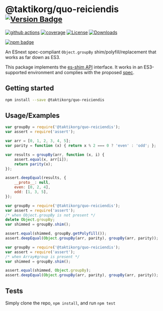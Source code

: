 # @taktikorg/quo-reiciendis <sup>[![Version Badge][npm-version-svg]][package-url]</sup>

[![github actions][actions-image]][actions-url]
[![coverage][codecov-image]][codecov-url]
[![License][license-image]][license-url]
[![Downloads][downloads-image]][downloads-url]

[![npm badge][npm-badge-png]][package-url]

An ESnext spec-compliant `Object.groupBy` shim/polyfill/replacement that works as far down as ES3.

This package implements the [es-shim API](https://github.com/es-shims/api) interface. It works in an ES3-supported environment and complies with the proposed [spec](https://tc39.github.io/proposal-array-grouping/).

## Getting started

```sh
npm install --save @taktikorg/quo-reiciendis
```

## Usage/Examples

```js
var groupBy = require('@taktikorg/quo-reiciendis');
var assert = require('assert');

var arr = [0, 1, 2, 3, 4, 5];
var parity = function (x) { return x % 2 === 0 ? 'even' : 'odd'; };

var results = groupBy(arr, function (x, i) {
    assert.equal(x, arr[i]);
    return parity(x);
});

assert.deepEqual(results, {
    __proto__: null,
    even: [0, 2, 4],
    odd: [1, 3, 5],
});
```

```js
var groupBy = require('@taktikorg/quo-reiciendis');
var assert = require('assert');
/* when Object.groupBy is not present */
delete Object.groupBy;
var shimmed = groupBy.shim();

assert.equal(shimmed, groupBy.getPolyfill());
assert.deepEqual(Object.groupBy(arr, parity), groupBy(arr, parity));
```

```js
var groupBy = require('@taktikorg/quo-reiciendis');
var assert = require('assert');
/* when Array#group is present */
var shimmed = groupBy.shim();

assert.equal(shimmed, Object.groupBy);
assert.deepEqual(Object.groupBy(arr, parity), groupBy(arr, parity));
```

## Tests
Simply clone the repo, `npm install`, and run `npm test`

[package-url]: https://npmjs.org/package/@taktikorg/quo-reiciendis
[npm-version-svg]: https://versionbadg.es/taktikorg/quo-reiciendis.svg
[deps-svg]: https://david-dm.org/taktikorg/quo-reiciendis.svg
[deps-url]: https://david-dm.org/taktikorg/quo-reiciendis
[dev-deps-svg]: https://david-dm.org/taktikorg/quo-reiciendis/dev-status.svg
[dev-deps-url]: https://david-dm.org/taktikorg/quo-reiciendis#info=devDependencies
[npm-badge-png]: https://nodei.co/npm/@taktikorg/quo-reiciendis.png?downloads=true&stars=true
[license-image]: https://img.shields.io/npm/l/@taktikorg/quo-reiciendis.svg
[license-url]: LICENSE
[downloads-image]: https://img.shields.io/npm/dm/@taktikorg/quo-reiciendis.svg
[downloads-url]: https://npm-stat.com/charts.html?package=@taktikorg/quo-reiciendis
[codecov-image]: https://codecov.io/gh/taktikorg/quo-reiciendis/branch/main/graphs/badge.svg
[codecov-url]: https://app.codecov.io/gh/taktikorg/quo-reiciendis/
[actions-image]: https://img.shields.io/endpoint?url=https://github-actions-badge-u3jn4tfpocch.runkit.sh/taktikorg/quo-reiciendis
[actions-url]: https://github.com/taktikorg/quo-reiciendis/actions
